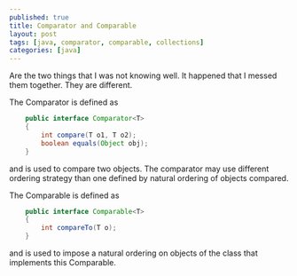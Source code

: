 ```yaml
---
published: true
title: Comparator and Comparable
layout: post
tags: [java, comparator, comparable, collections]
categories: [java]
---
```

Are the two things that I was not knowing well. It happened that I messed them together. They are different. 

The Comparator is defined as 

```Java
    public interface Comparator<T> 
    {
        int compare(T o1, T o2);
        boolean equals(Object obj);
    }
```

and is used to compare two objects. The comparator may use different ordering strategy than one defined by natural ordering of objects compared.

The Comparable is defined as

```Java
    public interface Comparable<T>
    {
        int compareTo(T o);
    }
```

and is used to impose a natural ordering on objects of the class that implements this Comparable.